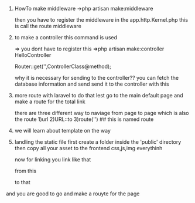 1) HowTo make middleware
    ->php artisan make:middleware <middlewarename>

    then you have to register the middleware
    in the app.http.Kernel.php
    this is call the route middleware

2) to make a controller this command is used

    => you dont have to register this
    =>php artisan make:controller HelloController

    Router::get('<url>',ControllerClass@method);

    why it is necessary for sending to the controller??
    you can fetch the database information
    and send send it to the controller with this

3) more route with laravel
    to do that lest go to the main default page and 
    make a route for the total link

    there are three different way to naviage from page to page
    which is also the route
    1)url
    2)URL::to
    3)route('<name>')    ## this is named route

4) we will learn about template on the way

5) landling the static file
    first create a folder inside the 'public' directory
    then copy all your asset to the frontend css,js,img everythinh

    now for linking you link like that

    from this
    <link href="/vendor/bootstrap/css/bootstrap.min.css" rel="stylesheet">

    to that
    <link href="{{asset('frontend/vendor/bootstrap/css/bootstrap.min.css')}}" rel="stylesheet">


and you are good to go
and make a rouyte for the page